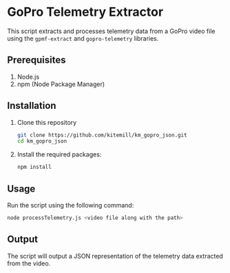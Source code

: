 # GoPro Telemetry Extractor

This script extracts and processes telemetry data from a GoPro video file using the `gpmf-extract` and `gopro-telemetry` libraries.

## Prerequisites

1. Node.js
2. npm (Node Package Manager)

## Installation

1. Clone this repository
   ```bash
   git clone https://github.com/kitemill/km_gopro_json.git
   cd km_gopro_json
   ```

2. Install the required packages:
   ```bash
   npm install
   ```

## Usage

Run the script using the following command:

```bash
node processTelemetry.js <video file along with the path>
```

## Output

The script will output a JSON representation of the telemetry data extracted from the video.




